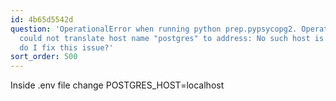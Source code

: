 ```yaml
---
id: 4b65d5542d
question: 'OperationalError when running python prep.pypsycopg2. OperationalError:
  could not translate host name "postgres" to address: No such host is known. How
  do I fix this issue?'
sort_order: 500
---
```


Inside .env file change POSTGRES_HOST=localhost

